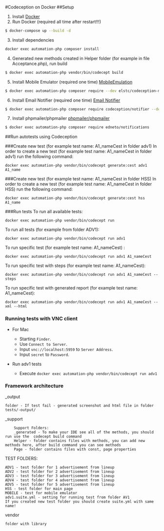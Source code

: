 #Codeception on Docker
##Setup
1. Install [Docker](https://docs.docker.com/docker-for-mac/)
2. Run Docker (required all time after restart!!!)
```bash
$ docker-compose up --build -d
```
3. Install dependencies
```bash
docker exec automation-php composer install
```
4. Generated new methods created in Helper folder (for example in file Acceptance.php), run build 
```bash
$ docker exec automation-php vendor/bin/codecept build
```
5. Install Mobile Emulator (required one time) [MobileEmulation](https://packagist.org/packages/elstc/codeception-mobileemulation)
```bash
$ docker exec automation-php composer require --dev elstc/codeception-mobileemulation
```
6. Install Email Notifier (required one time) [Email Notifier](https://github.com/Codeception/Notifier/blob/master/README.md)
```bash
$ docker exec automation-php composer require codeception/notifier --dev
```
7. Install phpmailer/phpmailer [phpmailer/phpmailer ](https://packagist.org/packages/edneto/notifications)
```bash
$ docker exec automation-php composer require edneto/notifications
```

##Run autotests using Codeception

###Create new test (for example test name: A1_nameCest in folder adv1)
In order to create a new test (for example test name: A1_nameCest in folder adv1) run the following command:
```
docker exec automation-php vendor/bin/codecept generate:cest adv1 A1_name
```
###Create new test (for example test name: A1_nameCest in folder HSS)
In order to create a new test (for example test name: A1_nameCest in folder HSS) run the following command:
```
docker exec automation-php vendor/bin/codecept generate:cest hss A1_name
```

###Run tests
To run all available tests:
```
docker exec automation-php vendor/bin/codecept run
```
To run all tests (for example from folder ADV1):
```
docker exec automation-php vendor/bin/codecept run adv1
```
To run specific test (for example test name: A1_nameCest) :
```
docker exec automation-php vendor/bin/codecept run adv1 A1_nameCest
```
To run specific test with steps (for example test name: A1_nameCest):
```
docker exec automation-php vendor/bin/codecept run adv1 A1_nameCest --steps
```
To run specific test with generated report  (for example test name: A1_nameCest):
```
docker exec automation-php vendor/bin/codecept run adv1 A1_nameCest --xml --html
```
### Running tests with VNC client
- For Mac
  - Starting `Finder`.
  - Use `Connect to Server`.
  - Input `vnc://localhost:5959` to `Server Address`.
  - Input `secret` to `Password`.

- Run adv1 tests
  - Execute `docker exec automation-php vendor/bin/codecept run adv1`

### Framework architecture
_output
    
    folder - If test fail - generated screenshot and html file in folder tests/-output/

_support

```
    Support Folders:
    _generated - To make your IDE see all of the methods, you should run use the  codecept build command
    Helper - folder contains files with methods, you can add new methods here, after build command you can see methods
    Page - folder contains files with const, page properties
```
TEST FOLDERS:

    ADV1 - test folder for 1 advertisement from lineup     
    ADV2 - test folder for 2 advertisement from lineup 
    ADV3 - test folder for 3 advertisement from lineup 
    ADV4 - test folder for 4 advertisement from lineup 
    ADV5 - test folder for 5 advertisement from lineup 
    HSS - test folder for main page
    MOBILE - test for mobile emulator
    adv1.suite.yml - setting for running test from folder AV1
    If you created new test folder you should create suite.yml with same name!

vendor 
    
    folder with library 
   

    
    
